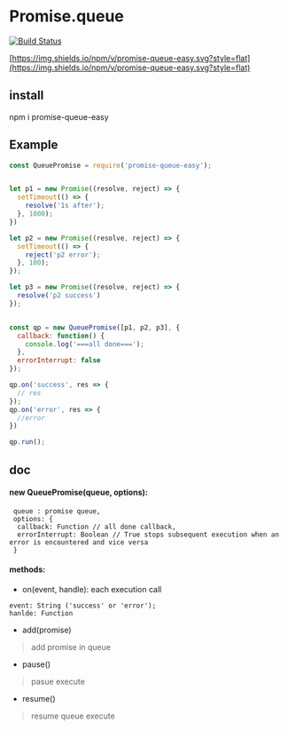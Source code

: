 # Promise.queue

[![Build Status](https://travis-ci.org/kokokele/promise.queue.svg?branch=master)](https://travis-ci.org/kokokele/promise.queue.svg?branch=master)

[https://img.shields.io/npm/v/promise-queue-easy.svg?style=flat](https://img.shields.io/npm/v/promise-queue-easy.svg?style=flat)

## install
npm i promise-queue-easy


## Example

```js
const QueuePromise = require('promise-queue-easy');


let p1 = new Promise((resolve, reject) => {
  setTimeout(() => {
    resolve('1s after');
  }, 1000);
})

let p2 = new Promise((resolve, reject) => {
  setTimeout(() => {
    reject('p2 error');
  }, 100);
});

let p3 = new Promise((resolve, reject) => {
  resolve('p2 success')
});


const qp = new QueuePromise([p1, p2, p3], {
  callback: function() {
    console.log('===all done===');
  },
  errorInterrupt: false
});

qp.on('success', res => {
  // res
});
qp.on('error', res => {
  //error
})

qp.run();
```

## doc

####  new QueuePromise(queue, options):
```
 queue : promise queue,
 options: {
  callback: Function // all done callback,
  errorInterrupt: Boolean // True stops subsequent execution when an error is encountered and vice versa
 }
```

#### methods:

- on(event, handle): each execution call

```
event: String ('success' or 'error');
hanlde: Function
```

- add(promise) 
> add promise in queue

- pause()
> pasue execute

- resume()
> resume queue execute





